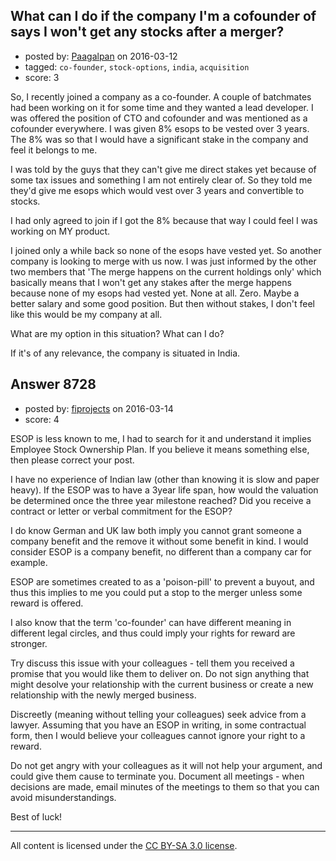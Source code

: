 ## What can I do if the company I'm a cofounder of says I won't get any stocks after a merger?

- posted by: [Paagalpan](https://stackexchange.com/users/1551534/paagalpan) on 2016-03-12
- tagged: `co-founder`, `stock-options`, `india`, `acquisition`
- score: 3

<p>So, I recently joined a company as a co-founder. A couple of batchmates had been working on it for some time and they wanted a lead developer. I was offered the position of CTO and cofounder and was mentioned as a cofounder everywhere. I was given 8% esops to be vested over 3 years. The 8% was so that I would have a significant stake in the company and feel it belongs to me.</p>

<p>I was told by the guys that they can't give me direct stakes yet because of some tax issues and something I am not entirely clear of. So they told me they'd give me esops which would vest over 3 years and convertible to stocks.</p>

<p>I had only agreed to join if I got the 8% because that way I could feel I was working on MY product.</p>

<p>I joined only a while back so none of the esops have vested yet. So another company is looking to merge with us now. I was just informed by the other two members that 'The merge happens on the current holdings only' which basically means that I won't get any stakes after the merge happens because none of my esops had vested yet. None at all. Zero. Maybe a better salary and some good position. But then without stakes, I don't feel like this would be my company at all.</p>

<p>What are my option in this situation? What can I do?</p>

<p>If it's of any relevance, the company is situated in India.</p>



## Answer 8728

- posted by: [fiprojects](https://stackexchange.com/users/5370155/fiprojects) on 2016-03-14
- score: 4

<p>ESOP is less known to me, I had to search for it and understand it implies Employee Stock Ownership Plan. If you believe it means something else, then please correct your post.</p>

<p>I have no experience of Indian law (other than knowing it is slow and paper heavy). If the ESOP was to have a 3year life span, how would the valuation be determined once the three year milestone reached? Did you receive a contract or letter or verbal commitment for the ESOP? </p>

<p>I do know German and UK law both imply you cannot grant someone a company benefit and the remove it without some benefit in kind. I would consider ESOP is a company benefit, no different than a company car for example.</p>

<p>ESOP are sometimes created to as a 'poison-pill' to prevent a buyout, and thus this implies to me you could put a stop to the merger unless some reward is offered.</p>

<p>I also know that the term 'co-founder' can have different meaning in different legal circles, and thus could imply your rights for reward are stronger.</p>

<p>Try discuss this issue with your colleagues - tell them you received a promise that you would like them to deliver on.  Do not sign anything that might desolve your relationship with the current business or create a new relationship with the newly merged business.</p>

<p>Discreetly (meaning without telling your colleagues) seek advice from a lawyer. Assuming that you have an ESOP in writing, in some contractual form, then I would believe your colleagues cannot ignore your right to a reward.</p>

<p>Do not get angry with your colleagues as it will not help your argument, and could give them cause to terminate you. Document all meetings - when decisions are made, email minutes of the meetings to them so that you can avoid misunderstandings. </p>

<p>Best of luck!</p>




---

All content is licensed under the [CC BY-SA 3.0 license](https://creativecommons.org/licenses/by-sa/3.0/).
